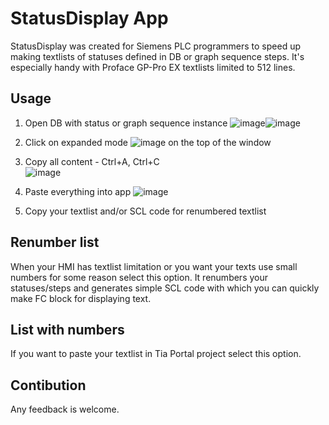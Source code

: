 # StatusDisplay App

StatusDisplay was created for Siemens PLC programmers to speed up making textlists of statuses defined in DB or graph sequence steps. It's especially handy with Proface GP-Pro EX textlists limited to 512 lines.

## Usage

1. Open DB with status or graph sequence instance
![image](https://github.com/miloszzzz/statusDisplay/assets/79056094/02641e2b-f3c6-4d17-aa00-22c1ffab5020)![image](https://github.com/miloszzzz/statusDisplay/assets/79056094/40e4e66d-d40e-4b43-b9eb-b893a03bedea)

2. Click on expanded mode ![image](https://github.com/miloszzzz/statusDisplay/assets/79056094/28f58eeb-0b17-468c-a9d3-df77a66ffece) on the top of the window
3. Copy all content - Ctrl+A, Ctrl+C  
![image](https://github.com/miloszzzz/statusDisplay/assets/79056094/f70b4564-56b3-430b-8135-00af1c0c2a8a)

4. Paste everything into app
![image](https://github.com/miloszzzz/statusDisplay/assets/79056094/0f21d31e-f339-4ffa-ba32-d74be6bc098f)

5. Copy your textlist and/or SCL code for renumbered textlist

## Renumber list

When your HMI has textlist limitation or you want your texts use small numbers for some reason select this option. It renumbers your statuses/steps and generates simple SCL code with which you can quickly make FC block for displaying text.

## List with numbers

If you want to paste your textlist in Tia Portal project select this option.

## Contibution

Any feedback is welcome.
